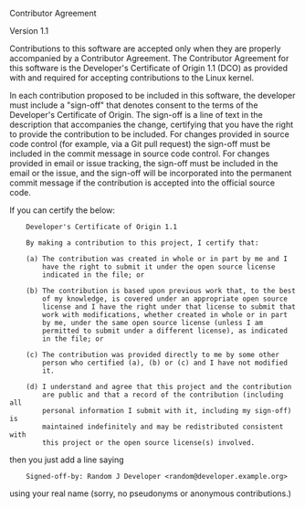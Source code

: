 Contributor Agreement

Version 1.1

Contributions to this software are accepted only when they are
properly accompanied by a Contributor Agreement. The Contributor
Agreement for this software is the Developer's Certificate of Origin
1.1 (DCO) as provided with and required for accepting contributions
to the Linux kernel.

In each contribution proposed to be included in this software, the
developer must include a "sign-off" that denotes consent to the
terms of the Developer's Certificate of Origin. The sign-off is
a line of text in the description that accompanies the change,
certifying that you have the right to provide the contribution
to be included. For changes provided in source code control (for
example, via a Git pull request) the sign-off must be included in
the commit message in source code control. For changes provided
in email or issue tracking, the sign-off must be included in the
email or the issue, and the sign-off will be incorporated into the
permanent commit message if the contribution is accepted into the
official source code.

If you can certify the below:

        Developer's Certificate of Origin 1.1

        By making a contribution to this project, I certify that:

        (a) The contribution was created in whole or in part by me and I
            have the right to submit it under the open source license
            indicated in the file; or

        (b) The contribution is based upon previous work that, to the best
            of my knowledge, is covered under an appropriate open source
            license and I have the right under that license to submit that
            work with modifications, whether created in whole or in part
            by me, under the same open source license (unless I am
            permitted to submit under a different license), as indicated
            in the file; or

        (c) The contribution was provided directly to me by some other
            person who certified (a), (b) or (c) and I have not modified
            it.

        (d) I understand and agree that this project and the contribution
            are public and that a record of the contribution (including all
            personal information I submit with it, including my sign-off) is
            maintained indefinitely and may be redistributed consistent with
            this project or the open source license(s) involved.

then you just add a line saying

        Signed-off-by: Random J Developer <random@developer.example.org>

using your real name (sorry, no pseudonyms or anonymous contributions.)